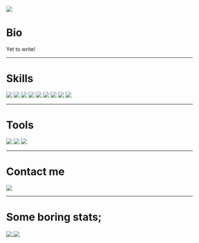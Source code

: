 <img src="https://img.shields.io/badge/UNDER%20CONSTRUCTION-red?style=for-the-badge&logoColor=white" />
<div>
  <h1>Bio</h1>
  Yet to write!
  <!--Some bio here. lol-->
  
<!--   🔭 I’m currently working on: 
  
  
  🌱 I’m currently learning: React Native
   
  📫 How to reach me: ...
  
  😄 Pronouns: ...
  
  ⚡ Fun fact: ... -->
  
</div>

---

<div>
  
  <h1>Skills</h1>
  <img src="https://img.shields.io/badge/JavaScript-323330?style=for-the-badge&logo=javascript&logoColor=F7DF1E" />
  <img src="https://img.shields.io/badge/Node.js-43853D?style=for-the-badge&logo=node.js&logoColor=white" />
  <img src="https://img.shields.io/badge/Express.js-404D59?style=for-the-badge&logo=Javascript" />
  <img src="https://img.shields.io/badge/React.js-323330?style=for-the-badge&logo=react&logoColor=61DBFB" />
  <img src="https://img.shields.io/badge/React Native-323330?style=for-the-badge&logo=react&logoColor=61DBFB" />
  <img src="https://img.shields.io/badge/HTML5-E34F26?style=for-the-badge&logo=html5&logoColor=white" />
  <img src="https://img.shields.io/badge/CSS3-1572B6?style=for-the-badge&logo=css3&logoColor=white" />
  
  <img src="https://img.shields.io/badge/MongoDB-4DB33D?style=for-the-badge&logo=mongodb&logoColor=white" />
  <img src="https://img.shields.io/badge/FaunaDB-323FCB?style=for-the-badge&logo=faunadb&logoColor=white" />

</div>

---

<div>
  
  <h1>Tools</h1>
  <img src="https://img.shields.io/badge/VSCode-007ACC?style=for-the-badge&logo=Visual%20Studio%20Code&logoColor=white" />
  <img src="https://img.shields.io/badge/Yarn-2C8EBB?style=for-the-badge&logo=Yarn&logoColor=white" />
  <img src="https://img.shields.io/badge/Git-F05032?style=for-the-badge&logo=Git&logoColor=white" />
  
</div>

---

<div>
  <h1>Contact me</h1>
  <a href="mailto:thtauhid.71@gmail.com">
    <img src="https://img.shields.io/badge/Email-D14836?style=for-the-badge&logo=Gmail&logoColor=white" />
  </a>
</div>

---

<div>
  <h1>Some boring stats;</h1>
  
  <a href="https://github.com/thtauhid/">
    <img align="center" src="https://github-readme-stats.vercel.app/api/top-langs/?username=thtauhid&hide_border=true" />
  </a>

  <a href="https://github.com/thtauhid/">
    <img align="center" src="https://github-readme-stats.vercel.app/api?username=thtauhid&hide_border=true&show_icons=true&count_private=true" />
  </a>
  
</div>

